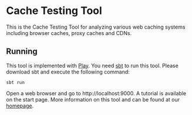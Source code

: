 # Cache Testing Tool

This is the Cache Testing Tool for analyzing various web caching systems including browser caches, proxy caches and CDNs. 

## Running

This tool is implemented with [Play](https://www.playframework.com/). You need [sbt](http://www.scala-sbt.org/) to run this tool. Please download sbt and execute the following command: 

```
sbt run
```

Open a web browser and go to http://localhost:9000. A tutorial is available on the start page. More information on this tool and can be found at our [homepage](https://das.th-koeln.de/developments/cache-testing-tool/).
